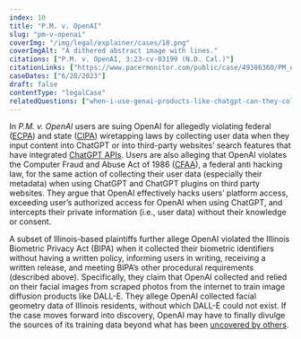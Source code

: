 ```yaml
---
index: 10
title: "P.M. v. OpenAI"
slug: "pm-v-openai"
coverImg: "/img/legal/explainer/cases/10.png"
coverImgAlt: "A dithered abstract image with lines."
citations: ["P.M. v. OpenAI, 3:23-cv-03199 (N.D. Cal.)"]
citationLinks: ["https://www.pacermonitor.com/public/case/49386360/PM_et_al_v_OPENAI_LP_et_al"]
caseDates: ["6/28/2023"]
draft: false 
contentType: "legalCase"
relatedQuestions: ["when-i-use-genai-products-like-chatgpt-can-they-collect-my-data"]
---
```

In *P.M. v. OpenAI* users are suing OpenAI for allegedly violating federal ([ECPA](https://epic.org/ecpa/)) and state ([CIPA](https://www.keglawyers.com/wiretapping-laws-penal-code-631#:~:text=California%20Penal%20Code%20631%20PC,listen%20to%20their%20private%20communications.)) wiretapping laws by collecting user data when they input content into ChatGPT or into third-party websites’ search features that have integrated [ChatGPT APIs](https://roedigital.com/chat-gpt-plugins/#:~:text=Some%203rd%20party%20plugins%20are,OpenTable%2C%20Wolfram%2C%20and%20Zapier.). Users are also alleging that OpenAI violates the Computer Fraud and Abuse Act of 1986 ([CFAA](https://www.govinfo.gov/content/pkg/USCODE-2020-title18/html/USCODE-2020-title18-partI-chap47-sec1030.htm)), a federal anti hacking law, for the same action of collecting their user data (especially their metadata) when using ChatGPT and ChatGPT plugins on third party websites. They argue that OpenAI effectively hacks users’ platform access, exceeding user’s authorized access for OpenAI when using ChatGPT, and intercepts their private information (i.e., user data) without their knowledge or consent.

A subset of Illinois-based plaintiffs further allege OpenAI violated the Illinois Biometric Privacy Act (BIPA) when it collected their biometric identifiers without having a written policy, informing users in writing, receiving a written release, and meeting BIPA’s other procedural requirements (described above). Specifically, they claim that OpenAI collected and relied on their facial images from scraped photos from the internet to train image diffusion products like DALL-E. They allege OpenAI collected facial geometry data of Illinois residents, without which DALL-E could not exist. If the case moves forward into discovery, OpenAI may have to finally divulge the sources of its training data beyond what has been [uncovered by others](https://www.washingtonpost.com/technology/interactive/2023/ai-chatbot-learning/).


